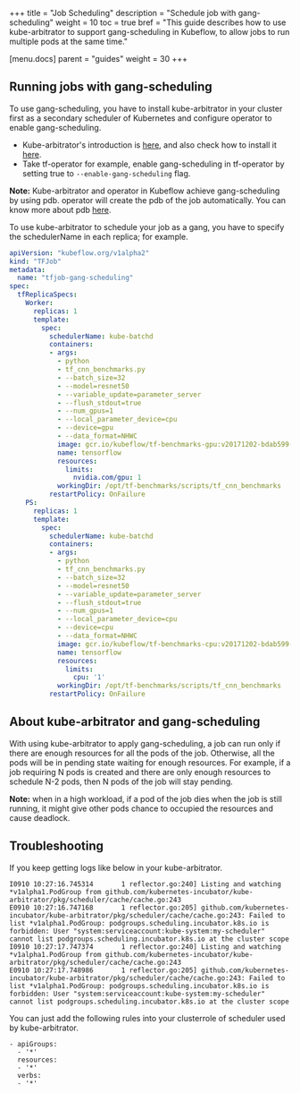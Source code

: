 +++
title = "Job Scheduling"
description = "Schedule job with gang-scheduling"
weight = 10
toc = true
bref = "This guide describes how to use kube-arbitrator to support gang-scheduling in Kubeflow, to allow jobs to run multiple pods at the same time."

[menu.docs]
  parent = "guides"
  weight = 30
+++

## Running jobs with gang-scheduling
To use gang-scheduling, you have to install kube-arbitrator in your cluster first as a secondary scheduler of Kubernetes and configure operator to enable gang-scheduling. 

* Kube-arbitrator's introduction is [here](https://github.com/kubernetes-incubator/kube-arbitrator), and also check how to install it [here](https://github.com/kubernetes-incubator/kube-arbitrator/blob/master/doc/usage/tutorial.md).
* Take tf-operator for example, enable gang-scheduling in tf-operator by setting true to `--enable-gang-scheduling` flag.

**Note:** Kube-arbitrator and operator in Kubeflow achieve gang-scheduling by using pdb. operator will create the pdb of the job automatically. You can know more about pdb [here](https://kubernetes.io/docs/tasks/run-application/configure-pdb/).

To use kube-arbitrator to schedule your job as a gang, you have to specify the schedulerName in each replica; for example.

```yaml
apiVersion: "kubeflow.org/v1alpha2"
kind: "TFJob"
metadata:
  name: "tfjob-gang-scheduling"
spec:
  tfReplicaSpecs:
    Worker:
      replicas: 1
      template:
        spec:
          schedulerName: kube-batchd
          containers:
          - args:
            - python
            - tf_cnn_benchmarks.py
            - --batch_size=32
            - --model=resnet50
            - --variable_update=parameter_server
            - --flush_stdout=true
            - --num_gpus=1
            - --local_parameter_device=cpu
            - --device=gpu
            - --data_format=NHWC
            image: gcr.io/kubeflow/tf-benchmarks-gpu:v20171202-bdab599-dirty-284af3
            name: tensorflow
            resources:
              limits:
                nvidia.com/gpu: 1
            workingDir: /opt/tf-benchmarks/scripts/tf_cnn_benchmarks
          restartPolicy: OnFailure
    PS:
      replicas: 1
      template:
        spec:
          schedulerName: kube-batchd
          containers:
          - args:
            - python
            - tf_cnn_benchmarks.py
            - --batch_size=32
            - --model=resnet50
            - --variable_update=parameter_server
            - --flush_stdout=true
            - --num_gpus=1
            - --local_parameter_device=cpu
            - --device=cpu
            - --data_format=NHWC
            image: gcr.io/kubeflow/tf-benchmarks-cpu:v20171202-bdab599-dirty-284af3
            name: tensorflow
            resources:
              limits:
                cpu: '1'
            workingDir: /opt/tf-benchmarks/scripts/tf_cnn_benchmarks
          restartPolicy: OnFailure
```

## About kube-arbitrator and gang-scheduling
With using kube-arbitrator to apply gang-scheduling, a job can run only if there are enough resources for all the pods of the job. Otherwise, all the pods will be in pending state waiting for enough resources. For example, if a job requiring N pods is created and there are only enough resources to schedule N-2 pods, then N pods of the job will stay pending.

**Note:** when in a high workload, if a pod of the job dies when the job is still running, it might give other pods chance to occupied the resources and cause deadlock. 

## Troubleshooting 

If you keep getting logs like below in your kube-arbitrator.
```
I0910 10:27:16.745314       1 reflector.go:240] Listing and watching *v1alpha1.PodGroup from github.com/kubernetes-incubator/kube-arbitrator/pkg/scheduler/cache/cache.go:243
E0910 10:27:16.747168       1 reflector.go:205] github.com/kubernetes-incubator/kube-arbitrator/pkg/scheduler/cache/cache.go:243: Failed to list *v1alpha1.PodGroup: podgroups.scheduling.incubator.k8s.io is forbidden: User "system:serviceaccount:kube-system:my-scheduler" cannot list podgroups.scheduling.incubator.k8s.io at the cluster scope
I0910 10:27:17.747374       1 reflector.go:240] Listing and watching *v1alpha1.PodGroup from github.com/kubernetes-incubator/kube-arbitrator/pkg/scheduler/cache/cache.go:243
E0910 10:27:17.748986       1 reflector.go:205] github.com/kubernetes-incubator/kube-arbitrator/pkg/scheduler/cache/cache.go:243: Failed to list *v1alpha1.PodGroup: podgroups.scheduling.incubator.k8s.io is forbidden: User "system:serviceaccount:kube-system:my-scheduler" cannot list podgroups.scheduling.incubator.k8s.io at the cluster scope
```

You can just add the following rules into your clusterrole of scheduler used by kube-arbitrator.
```
- apiGroups:
  - '*'
  resources:
  - '*'
  verbs:
  - '*'
```